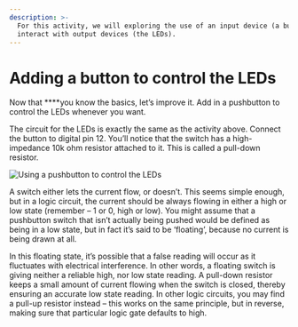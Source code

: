 ```yaml
---
description: >-
  For this activity, we will exploring the use of an input device (a button) to
  interact with output devices (the LEDs).
---
```


# Adding a button to control the LEDs

Now that ****you know the basics, let’s improve it. Add in a pushbutton to control the LEDs whenever you want.  
  
The circuit for the LEDs is exactly the same as the activity above. Connect the button to digital pin 12. You’ll notice that the switch has a high-impedance 10k ohm resistor attached to it. This is called a pull-down resistor.



![Using a pushbutton to control the LEDs](https://lh3.googleusercontent.com/2-6dC8A3bK14AiMGicSp5yQoceandE7aAavxkBI73enCsHlmhw9OBShkDqNnN3sc-p1CwBCkpGy7Vvif6lX7Nz-J7kGwsy5j5ccd9cwq_Q1pQeuRZUgC_KURc3gHsP209zsuKFbd)

A switch either lets the current flow, or doesn’t. This seems simple enough, but in a logic circuit, the current should be always flowing in either a high or low state \(remember – 1 or 0, high or low\). You might assume that a pushbutton switch that isn’t actually being pushed would be defined as being in a low state, but in fact it’s said to be ‘floating’, because no current is being drawn at all.

In this floating state, it’s possible that a false reading will occur as it fluctuates with electrical interference. In other words, a floating switch is giving neither a reliable high, nor low state reading. A pull-down resistor keeps a small amount of current flowing when the switch is closed, thereby ensuring an accurate low state reading. In other logic circuits, you may find a pull-up resistor instead – this works on the same principle, but in reverse, making sure that particular logic gate defaults to high.  


  


